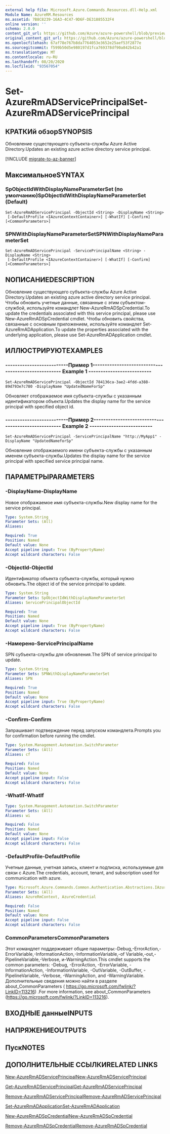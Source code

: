 ```yaml
---
external help file: Microsoft.Azure.Commands.Resources.dll-Help.xml
Module Name: AzureRM.Resources
ms.assetid: 7B8C8239-16A3-4C47-9D6F-DE31885532F4
online version: ''
schema: 2.0.0
content_git_url: https://github.com/Azure/azure-powershell/blob/preview/src/ResourceManager/Resources/Commands.Resources/help/Set-AzureRmADServicePrincipal.md
original_content_git_url: https://github.com/Azure/azure-powershell/blob/preview/src/ResourceManager/Resources/Commands.Resources/help/Set-AzureRmADServicePrincipal.md
ms.openlocfilehash: 67af78e767b8da7764053e3652e25aef53f2877e
ms.sourcegitcommit: f599b50d5e980197d1fca769378df90a842b42a1
ms.translationtype: MT
ms.contentlocale: ru-RU
ms.lasthandoff: 08/20/2020
ms.locfileid: "93567054"
---
```

# <span data-ttu-id="28c6a-101">Set-AzureRmADServicePrincipal</span><span class="sxs-lookup"><span data-stu-id="28c6a-101">Set-AzureRmADServicePrincipal</span></span>

## <span data-ttu-id="28c6a-102">КРАТКИй обзор</span><span class="sxs-lookup"><span data-stu-id="28c6a-102">SYNOPSIS</span></span>
<span data-ttu-id="28c6a-103">Обновление существующего субъекта-службы Azure Active Directory.</span><span class="sxs-lookup"><span data-stu-id="28c6a-103">Updates an existing azure active directory service principal.</span></span>

[!INCLUDE [migrate-to-az-banner](../../includes/migrate-to-az-banner.md)]

## <span data-ttu-id="28c6a-104">Максимальное</span><span class="sxs-lookup"><span data-stu-id="28c6a-104">SYNTAX</span></span>

### <span data-ttu-id="28c6a-105">SpObjectIdWithDisplayNameParameterSet (по умолчанию)</span><span class="sxs-lookup"><span data-stu-id="28c6a-105">SpObjectIdWithDisplayNameParameterSet (Default)</span></span>
```
Set-AzureRmADServicePrincipal -ObjectId <String> -DisplayName <String>
 [-DefaultProfile <IAzureContextContainer>] [-WhatIf] [-Confirm] [<CommonParameters>]
```

### <span data-ttu-id="28c6a-106">SPNWithDisplayNameParameterSet</span><span class="sxs-lookup"><span data-stu-id="28c6a-106">SPNWithDisplayNameParameterSet</span></span>
```
Set-AzureRmADServicePrincipal -ServicePrincipalName <String> -DisplayName <String>
 [-DefaultProfile <IAzureContextContainer>] [-WhatIf] [-Confirm] [<CommonParameters>]
```

## <span data-ttu-id="28c6a-107">NОПИСАНИЕ</span><span class="sxs-lookup"><span data-stu-id="28c6a-107">DESCRIPTION</span></span>
<span data-ttu-id="28c6a-108">Обновление существующего субъекта-службы Azure Active Directory.</span><span class="sxs-lookup"><span data-stu-id="28c6a-108">Updates an existing azure active directory service principal.</span></span> <span data-ttu-id="28c6a-109">Чтобы обновить учетные данные, связанные с этим субъектом-службой, используйте командлет New-AzureRmADSpCredential.</span><span class="sxs-lookup"><span data-stu-id="28c6a-109">To update the credentials associated with this service principal, please use New-AzureRmADSpCredential cmdlet.</span></span> <span data-ttu-id="28c6a-110">Чтобы обновить свойства, связанные с основным приложением, используйте командлет Set-AzureRmADApplication.</span><span class="sxs-lookup"><span data-stu-id="28c6a-110">To update the properties associated with the underlying application, please use Set-AzureRmADApplication cmdlet.</span></span>

## <span data-ttu-id="28c6a-111">ИЛЛЮСТРИРУЮТ</span><span class="sxs-lookup"><span data-stu-id="28c6a-111">EXAMPLES</span></span>

### <span data-ttu-id="28c6a-112">--------------------------Пример 1--------------------------</span><span class="sxs-lookup"><span data-stu-id="28c6a-112">--------------------------  Example 1  --------------------------</span></span>
```
Set-AzureRmADServicePrincipal -ObjectId 784136ca-3ae2-4fdd-a388-89d793e7c780 -DisplayName "UpdatedNameForSp"
```

<span data-ttu-id="28c6a-113">Обновляет отображаемое имя субъекта-службы с указанным идентификатором объекта.</span><span class="sxs-lookup"><span data-stu-id="28c6a-113">Updates the display name for the service principal with specified object id.</span></span>

### <span data-ttu-id="28c6a-114">--------------------------Пример 2--------------------------</span><span class="sxs-lookup"><span data-stu-id="28c6a-114">--------------------------  Example 2  --------------------------</span></span>
```
Set-AzureRmADServicePrincipal -ServicePrincipalName "http://MyApp1" -DisplayName "UpdatedNameforSp"
```

<span data-ttu-id="28c6a-115">Обновление отображаемого имени субъекта-службы с указанным именем субъекта-службы.</span><span class="sxs-lookup"><span data-stu-id="28c6a-115">Updates the display name for the service principal with specified service principal name.</span></span>

## <span data-ttu-id="28c6a-116">ПАРАМЕТРЫ</span><span class="sxs-lookup"><span data-stu-id="28c6a-116">PARAMETERS</span></span>

### <span data-ttu-id="28c6a-117">-DisplayName</span><span class="sxs-lookup"><span data-stu-id="28c6a-117">-DisplayName</span></span>
<span data-ttu-id="28c6a-118">Новое отображаемое имя субъекта-службы.</span><span class="sxs-lookup"><span data-stu-id="28c6a-118">New display name for the service principal.</span></span>

```yaml
Type: System.String
Parameter Sets: (All)
Aliases: 

Required: True
Position: Named
Default value: None
Accept pipeline input: True (ByPropertyName)
Accept wildcard characters: False
```

### <span data-ttu-id="28c6a-119">-ObjectId</span><span class="sxs-lookup"><span data-stu-id="28c6a-119">-ObjectId</span></span>
<span data-ttu-id="28c6a-120">Идентификатор объекта субъекта-службы, который нужно обновить.</span><span class="sxs-lookup"><span data-stu-id="28c6a-120">The object id of the service principal to update.</span></span>

```yaml
Type: System.String
Parameter Sets: SpObjectIdWithDisplayNameParameterSet
Aliases: ServicePrincipalObjectId

Required: True
Position: Named
Default value: None
Accept pipeline input: True (ByPropertyName)
Accept wildcard characters: False
```

### <span data-ttu-id="28c6a-121">-Намерено</span><span class="sxs-lookup"><span data-stu-id="28c6a-121">-ServicePrincipalName</span></span>
<span data-ttu-id="28c6a-122">SPN субъекта-службы для обновления.</span><span class="sxs-lookup"><span data-stu-id="28c6a-122">The SPN of service principal to update.</span></span>

```yaml
Type: System.String
Parameter Sets: SPNWithDisplayNameParameterSet
Aliases: SPN

Required: True
Position: Named
Default value: None
Accept pipeline input: True (ByPropertyName)
Accept wildcard characters: False
```

### <span data-ttu-id="28c6a-123">-Confirm</span><span class="sxs-lookup"><span data-stu-id="28c6a-123">-Confirm</span></span>
<span data-ttu-id="28c6a-124">Запрашивает подтверждение перед запуском командлета.</span><span class="sxs-lookup"><span data-stu-id="28c6a-124">Prompts you for confirmation before running the cmdlet.</span></span>

```yaml
Type: System.Management.Automation.SwitchParameter
Parameter Sets: (All)
Aliases: cf

Required: False
Position: Named
Default value: None
Accept pipeline input: False
Accept wildcard characters: False
```

### <span data-ttu-id="28c6a-125">-WhatIf</span><span class="sxs-lookup"><span data-stu-id="28c6a-125">-WhatIf</span></span>
```yaml
Type: System.Management.Automation.SwitchParameter
Parameter Sets: (All)
Aliases: wi

Required: False
Position: Named
Default value: None
Accept pipeline input: False
Accept wildcard characters: False
```

### <span data-ttu-id="28c6a-126">-DefaultProfile</span><span class="sxs-lookup"><span data-stu-id="28c6a-126">-DefaultProfile</span></span>
<span data-ttu-id="28c6a-127">Учетные данные, учетная запись, клиент и подписка, используемые для связи с Azure.</span><span class="sxs-lookup"><span data-stu-id="28c6a-127">The credentials, account, tenant, and subscription used for communication with azure.</span></span>

```yaml
Type: Microsoft.Azure.Commands.Common.Authentication.Abstractions.IAzureContextContainer
Parameter Sets: (All)
Aliases: AzureRmContext, AzureCredential

Required: False
Position: Named
Default value: None
Accept pipeline input: False
Accept wildcard characters: False
```

### <span data-ttu-id="28c6a-128">CommonParameters</span><span class="sxs-lookup"><span data-stu-id="28c6a-128">CommonParameters</span></span>
<span data-ttu-id="28c6a-129">Этот командлет поддерживает общие параметры:-Debug,-ErrorAction,-ErrorVariable,-InformationAction,-InformationVariable,-of Variable,-out,-PipelineVariable,-Verbose, и-WarningAction.</span><span class="sxs-lookup"><span data-stu-id="28c6a-129">This cmdlet supports the common parameters: -Debug, -ErrorAction, -ErrorVariable, -InformationAction, -InformationVariable, -OutVariable, -OutBuffer, -PipelineVariable, -Verbose, -WarningAction, and -WarningVariable.</span></span> <span data-ttu-id="28c6a-130">Дополнительные сведения можно найти в разделе about_CommonParameters ( https://go.microsoft.com/fwlink/?LinkID=113216) .</span><span class="sxs-lookup"><span data-stu-id="28c6a-130">For more information, see about_CommonParameters (https://go.microsoft.com/fwlink/?LinkID=113216).</span></span>

## <span data-ttu-id="28c6a-131">ВХОДНЫЕ данные</span><span class="sxs-lookup"><span data-stu-id="28c6a-131">INPUTS</span></span>

## <span data-ttu-id="28c6a-132">НАПРЯЖЕНИЕ</span><span class="sxs-lookup"><span data-stu-id="28c6a-132">OUTPUTS</span></span>

## <span data-ttu-id="28c6a-133">Пуск</span><span class="sxs-lookup"><span data-stu-id="28c6a-133">NOTES</span></span>

## <span data-ttu-id="28c6a-134">ДОПОЛНИТЕЛЬНЫЕ ССЫЛКИ</span><span class="sxs-lookup"><span data-stu-id="28c6a-134">RELATED LINKS</span></span>

[<span data-ttu-id="28c6a-135">New-AzureRmADServicePrincipal</span><span class="sxs-lookup"><span data-stu-id="28c6a-135">New-AzureRmADServicePrincipal</span></span>](./New-AzureRmADServicePrincipal.md)

[<span data-ttu-id="28c6a-136">Get-AzureRmADServicePrincipal</span><span class="sxs-lookup"><span data-stu-id="28c6a-136">Get-AzureRmADServicePrincipal</span></span>](./Get-AzureRmADServicePrincipal.md)

[<span data-ttu-id="28c6a-137">Remove-AzureRmADServicePrincipal</span><span class="sxs-lookup"><span data-stu-id="28c6a-137">Remove-AzureRmADServicePrincipal</span></span>](./Remove-AzureRmADServicePrincipal.md)

[<span data-ttu-id="28c6a-138">Set-AzureRmADApplication</span><span class="sxs-lookup"><span data-stu-id="28c6a-138">Set-AzureRmADApplication</span></span>](./Set-AzureRmADApplication.md)

[<span data-ttu-id="28c6a-139">New-AzureRmADSpCredential</span><span class="sxs-lookup"><span data-stu-id="28c6a-139">New-AzureRmADSpCredential</span></span>](./New-AzureRmADSpCredential.md)

[<span data-ttu-id="28c6a-140">Remove-AzureRmADSpCredential</span><span class="sxs-lookup"><span data-stu-id="28c6a-140">Remove-AzureRmADSpCredential</span></span>](./Remove-AzureRmADSpCredential.md)

